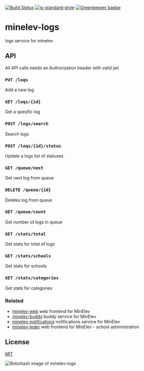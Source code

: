 [![Build Status](https://travis-ci.org/telemark/minelev-logs.svg?branch=master)](https://travis-ci.org/telemark/minelev-logs)
[![js-standard-style](https://img.shields.io/badge/code%20style-standard-brightgreen.svg?style=flat)](https://github.com/feross/standard)
[![Greenkeeper badge](https://badges.greenkeeper.io/telemark/minelev-logs.svg)](https://greenkeeper.io/)

# minelev-logs
logs service for minelev

## API

All API calls needs an Authorization header with valid jwt  

### ```PUT /loqs```

Add a new log

### ```GET /loqs/{id}```

Get a spesific log

### ```POST /logs/search```

Search logs

### ```POST /loqs/{id}/status```

Update a logs list of statuses

### ```GET /queue/next```

Get next log from queue

### ```DELETE /queue/{id}```

Deletes log from queue

### ```GET /queue/count```

Get number of logs in queue

### ```GET /stats/total```

Get stats for total of logs

### ```GET /stats/schools```

Get stats for schools

### ```GET /stats/categories```

Get stats for categories

### Related

- [minelev-web](https://github.com/telemark/minelev-web) web frontend for MinElev
- [minelev-buddy](https://github.com/telemark/minelev-buddy) buddy service for MinElev
- [minelev-notifications](https://github.com/telemark/minelev-notifications) notifications service for MinElev
- [minelev-leder](https://github.com/telemark/minelev-leder) web frontend for MinElev - school administration

## License

[MIT](LICENSE)

![Robohash image of minelev-logs](https://robots.kebabstudios.party/minelev-logs.png "Robohash image of minelev-logs")
